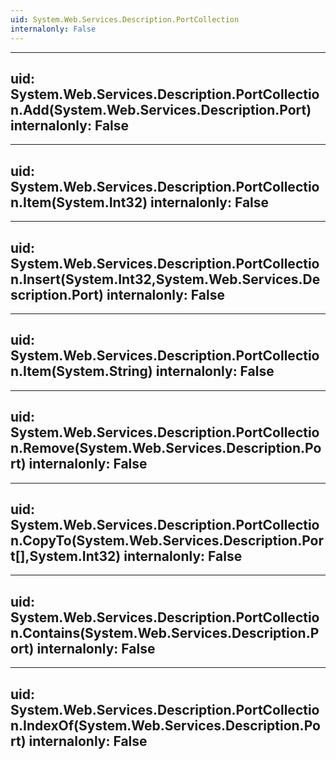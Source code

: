 ```yaml
---
uid: System.Web.Services.Description.PortCollection
internalonly: False
---
```


---
uid: System.Web.Services.Description.PortCollection.Add(System.Web.Services.Description.Port)
internalonly: False
---

---
uid: System.Web.Services.Description.PortCollection.Item(System.Int32)
internalonly: False
---

---
uid: System.Web.Services.Description.PortCollection.Insert(System.Int32,System.Web.Services.Description.Port)
internalonly: False
---

---
uid: System.Web.Services.Description.PortCollection.Item(System.String)
internalonly: False
---

---
uid: System.Web.Services.Description.PortCollection.Remove(System.Web.Services.Description.Port)
internalonly: False
---

---
uid: System.Web.Services.Description.PortCollection.CopyTo(System.Web.Services.Description.Port[],System.Int32)
internalonly: False
---

---
uid: System.Web.Services.Description.PortCollection.Contains(System.Web.Services.Description.Port)
internalonly: False
---

---
uid: System.Web.Services.Description.PortCollection.IndexOf(System.Web.Services.Description.Port)
internalonly: False
---

